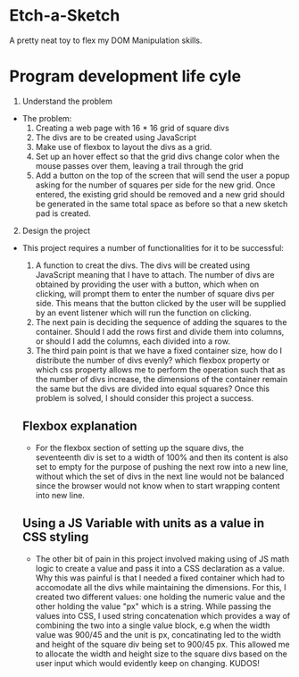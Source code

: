 # Etch-a-Sketch
A pretty neat toy to flex my DOM Manipulation skills.

# Program development life cyle
1. Understand the problem
* The problem: 
    1. Creating a web page with 16 * 16 grid of square divs
    2. The divs are to be created using JavaScript
    3. Make use of flexbox to layout the divs as a grid.
    4. Set up an hover effect so that the grid divs change color when the mouse passes over them, leaving a trail through the grid
    5. Add a button on the top of the screen that will send the user a popup asking for the number of squares per side for the new grid. Once entered, the existing grid should be removed and a new grid should be generated in the same total space as before so that a new sketch pad is created.
2. Design the project
* This project requires a number of functionalities for it to be successful:
    1. A function to creat the divs. The divs will be created using JavaScript meaning that I have to attach. The number of divs are obtained by providing the user with a button, which when on clicking, will prompt them to enter the number of square divs per side. This means that the button clicked by the user will be supplied by an event listener which will run the function on clicking.
    2. The next pain is deciding the sequence of adding the squares to the container. Should I add the rows first and divide them into columns, or should I add the columns, each divided into a row. 
    3. The third pain point is that we have a fixed container size, how do I distribute the number of divs evenly? which flexbox property or which css property allows me to perform the operation such that as the number of divs increase, the dimensions of the container remain the same but the divs are divided into equal squares? Once this problem is solved, I should consider this project a success.

    ## Flexbox explanation
    * For the flexbox section of setting up the square divs, the seventeenth div is set to a width of 100% and then its content is also set to empty for the purpose of pushing the next row into a new line, without which the set of divs in the next line would not be balanced since the browser would not know when to start wrapping content into new line. 

    ## Using a JS Variable with units as a value in CSS styling

    * The other bit of pain in this project involved making using of JS math logic to create a value and pass it into a CSS declaration as a value. Why this was painful is that I needed a fixed container which had to accomodate all the divs while maintaining the dimensions. For this, I created two different values: one holding the numeric value and the other holding the value "px" which is a string. While passing the values into CSS, I used string concatenation which provides a way of combining the two into a single value block, e.g when the width value was 900/45 and the unit is px, concatinating led to the width and height of the square div being set to 900/45 px. This allowed me to allocate the width and height size to the square divs based on the user input which would evidently keep on changing. KUDOS!